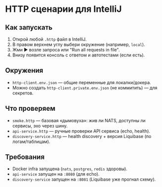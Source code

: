 # HTTP сценарии для IntelliJ

## Как запускать
1. Открой любой `.http` файл в IntelliJ.
2. В правом верхнем углу выбери окружение (например, `local`).
3. Жми ▶️ возле запроса или "Run all requests in file".
4. Внизу появится консоль с ответом и автотестами (если есть).

## Окружения
- `http-client.env.json` — общие переменные для локалки/докера.
- Можно создать `http-client.private.env.json` (не коммитить) — для секретов.

## Что проверяем
- `smoke.http` — базовая «дымовуха»: жив ли NATS, доступны ли сервисы, эхо через шину.
- `api-service.http` — ручные проверки API сервиса (echo, health).
- `discovery-service.http` — health discovery + версия Liquibase (по логам/таблицам).

## Требования
- Docker infra запущена (`nats`, `postgres`, `redis` здоровы).
- `api-service` запущен на `:8080` (для echo).
- `discovery-service` запущен на `:8081` (Liquibase уже прогнал схему).

